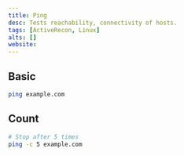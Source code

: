 ```yaml
---
title: Ping
desc: Tests reachability, connectivity of hosts.
tags: [ActiveRecon, Linux]
alts: []
website:
---
```


## Basic

```sh
ping example.com
```

## Count

```sh
# Stop after 5 times
ping -c 5 example.com
```